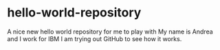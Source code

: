 # hello-world-repository
A nice new hello world repository for me to play with
My name is Andrea and I work for IBM
I am trying out GitHub to see how it works.
